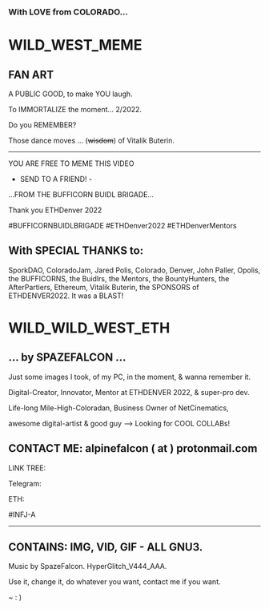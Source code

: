 ### With LOVE from COLORADO...

# WILD_WEST_MEME

## FAN ART

A PUBLIC GOOD, to make YOU laugh. 

To IMMORTALIZE the moment... 2/2022.

Do you REMEMBER?

Those dance moves ... (~~wisdom~~) of Vitalik Buterin.

----

YOU ARE FREE TO MEME THIS VIDEO

- SEND TO A FRIEND! - 

...FROM THE BUFFICORN BUIDL BRIGADE...

Thank you ETHDenver 2022

#BUFFICORNBUIDLBRIGADE #ETHDenver2022 #ETHDenverMentors

## With SPECIAL THANKS to: 

SporkDAO, ColoradoJam, Jared Polis, Colorado, Denver, John Paller, Opolis, the BUFFICORNS, the Buidlrs, the Mentors, the BountyHunters, the AfterPartiers, Ethereum, Vitalik Buterin, the SPONSORS of ETHDENVER2022. It was a BLAST!


# WILD_WILD_WEST_ETH

## ... by SPAZEFALCON ... 

Just some images I took, of my PC, in the moment, & wanna remember it.

Digital-Creator, Innovator, Mentor at ETHDENVER 2022, & super-pro dev.

Life-long Mile-High-Coloradan, Business Owner of NetCinematics,

awesome digital-artist & good guy --> Looking for COOL COLLABs!

## CONTACT ME: alpinefalcon ( at ) protonmail.com

LINK TREE: 

Telegram:

ETH:

#INFJ-A

----

## CONTAINS: IMG, VID, GIF - ALL GNU3.

Music by SpazeFalcon. HyperGlitch_V444_AAA.

Use it, change it, do whatever you want, contact me if you want. 

~ : )

